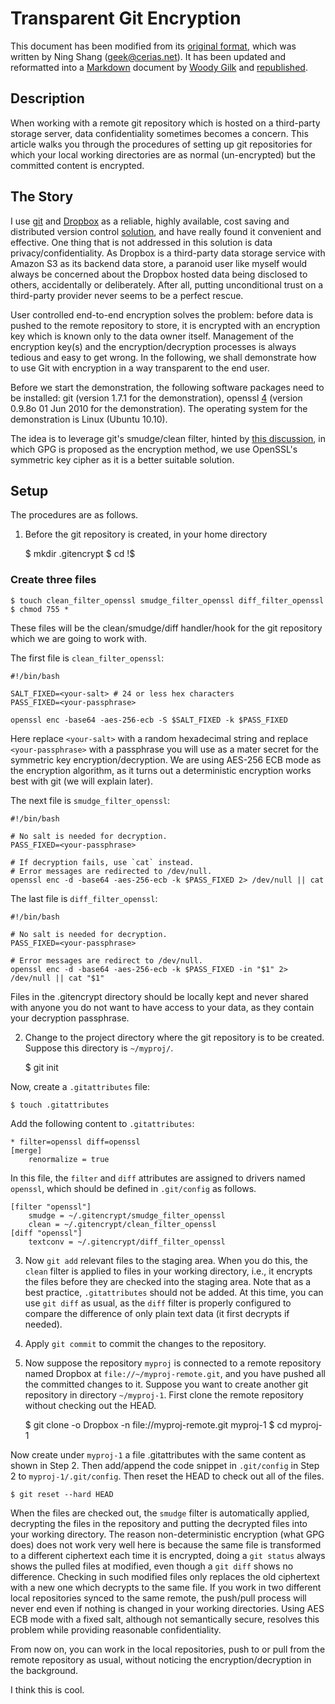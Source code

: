 # Transparent Git Encryption

This document has been modified from its [original format][m1], which was
written by Ning Shang (<geek@cerias.net>). It has been updated and reformatted
into a [Markdown][m2] document by [Woody Gilk][m3] and [republished][m4].

## Description

When working with a remote git repository which is hosted on a
third-party storage server, data confidentiality sometimes becomes 
a concern. This article walks you through the procedures of setting 
up git repositories for which your local working directories are as 
normal (un-encrypted) but the committed content is encrypted.

## The Story
I use [git][1] and [Dropbox][2] as a reliable, highly available, cost
saving and distributed version control [solution][3], and have really
found it convenient and effective. One thing that is not addressed in
this solution is data privacy/confidentiality. As Dropbox is a third-party
data storage service with Amazon S3 as its backend data store, a paranoid
user like myself would always be concerned about the Dropbox hosted data
being disclosed to others, accidentally or deliberately. After all, putting
unconditional trust on a third-party provider never seems to be a perfect 
rescue.

User controlled end-to-end encryption solves the problem: before data is
pushed to the remote repository to store, it is encrypted with an encryption
key which is known only to the data owner itself. Management of the 
encryption key(s) and the encryption/decryption processes is always tedious
and easy to get wrong. In the following, we shall demonstrate how to use 
Git with encryption in a way transparent to the end user.

Before we start the demonstration, the following software packages need 
to be installed: git (version 1.7.1 for the demonstration), openssl [4]
(version 0.9.8o 01 Jun 2010 for the demonstration). The operating system
for the demonstration is Linux (Ubuntu 10.10).

The idea is to leverage git's smudge/clean filter, hinted by [this discussion][5],
in which GPG is proposed as the encryption method, we use OpenSSL's symmetric
key cipher as it is a better suitable solution.

## Setup

The procedures are as follows.

1) Before the git repository is created, in your home directory

    $ mkdir .gitencrypt
    $ cd !$

### Create three files

    $ touch clean_filter_openssl smudge_filter_openssl diff_filter_openssl 
    $ chmod 755 *

These files will be the clean/smudge/diff handler/hook for the git 
repository which we are going to work with.

The first file is `clean_filter_openssl`:

    #!/bin/bash

    SALT_FIXED=<your-salt> # 24 or less hex characters
    PASS_FIXED=<your-passphrase>

    openssl enc -base64 -aes-256-ecb -S $SALT_FIXED -k $PASS_FIXED

Here replace `<your-salt>` with a random hexadecimal string and replace 
`<your-passphrase>` with a passphrase you will use as a mater secret for
the symmetric key encryption/decryption. We are using AES-256 ECB mode
as the encryption algorithm, as it turns out a deterministic encryption
works best with git (we will explain later).

The next file is `smudge_filter_openssl`:

    #!/bin/bash

    # No salt is needed for decryption.
    PASS_FIXED=<your-passphrase>

    # If decryption fails, use `cat` instead. 
    # Error messages are redirected to /dev/null.
    openssl enc -d -base64 -aes-256-ecb -k $PASS_FIXED 2> /dev/null || cat

The last file is `diff_filter_openssl`:

    #!/bin/bash

    # No salt is needed for decryption.
    PASS_FIXED=<your-passphrase>

    # Error messages are redirect to /dev/null.
    openssl enc -d -base64 -aes-256-ecb -k $PASS_FIXED -in "$1" 2> /dev/null || cat "$1"

Files in the .gitencrypt directory should be locally kept and never shared
with anyone you do not want to have access to your data, as they contain
your decryption passphrase.

2) Change to the project directory where the git repository is to be
created. Suppose this directory is `~/myproj/`.

    $ git init

Now, create a `.gitattributes` file:

    $ touch .gitattributes

Add the following content to `.gitattributes`:

    * filter=openssl diff=openssl
    [merge]
        renormalize = true

In this file, the `filter` and `diff` attributes are assigned to drivers
named `openssl`, which should be defined in `.git/config` as follows.

    [filter "openssl"]
        smudge = ~/.gitencrypt/smudge_filter_openssl
        clean = ~/.gitencrypt/clean_filter_openssl
    [diff "openssl"]
        textconv = ~/.gitencrypt/diff_filter_openssl

3) Now `git add` relevant files to the staging area. When you do this,
the `clean` filter is applied to files in your working directory, i.e.,
it encrypts the files before they are checked into the staging area. Note 
that as a best practice, `.gitattributes` should not be added. At this time,
you can use `git diff` as usual, as the `diff` filter is properly 
configured to compare the difference of only plain text data (it first 
decrypts if needed).

4) Apply `git commit` to commit the changes to the repository.

5) Now suppose the repository `myproj` is connected to a remote repository
named Dropbox at `file://~/myproj-remote.git`, and you have pushed all
the committed changes to it. Suppose you want to create another git 
repository in directory `~/myproj-1`. First clone the remote repository
without checking out the HEAD.

    $ git clone -o Dropbox -n file://myproj-remote.git myproj-1
    $ cd myproj-1

Now create under `myproj-1` a file .gitattributes with the same content
as shown in Step 2. Then add/append the code snippet in `.git/config` in 
Step 2 to `myproj-1/.git/config`. Then reset the HEAD to check out all of
the files.

    $ git reset --hard HEAD

When the files are checked out, the `smudge` filter is automatically
applied, decrypting the files in the repository and putting the decrypted
files into your working directory. The reason non-deterministic encryption
(what GPG does) does not work very well here is because the same file 
is transformed to a different ciphertext each time it is encrypted, doing
a `git status` always shows the pulled files at modified, even though
a `git diff` shows no difference. Checking in such modified files only
replaces the old ciphertext with a new one which decrypts to the same 
file. If you work in two different local repositories synced to the same
remote, the push/pull process will never end even if nothing is changed
in your working directories. Using AES ECB mode with a fixed salt, although
not semantically secure, resolves this problem while providing reasonable
confidentiality.

From now on, you can work in the local repositories, push to or pull from 
the remote repository as usual, without noticing the encryption/decryption 
in the background.

I think this is cool.

[1]: http://git-scm.com/ "Git: the fast version control system"
[2]: http://www.dropbox.com/ "Dropbox"
[3]: http://syncom.wordpress.com/2010/05/06/%E7%89%88%E6%8E%A7/ "Version control with Git and Dropbox"
[4]: http://www.openssl.org/ "OpenSSL: Cryptography and SSL/TLS Toolkit"
[5]: http://git.661346.n2.nabble.com/Transparently-encrypt-repository-contents-with-GPG-td2470145.html "Web discussion: Transparently encrypt repository contents with GPG"

[m1]: http://syncom.appspot.com/papers/git_encryption.txt
[m2]: http://daringfireball.net/projects/markdown/syntax
[m3]: http://shadowhand.me/
[m4]: https://gist.github.com/873637

